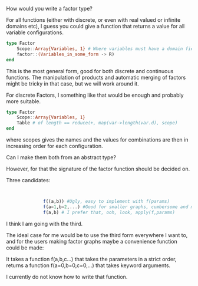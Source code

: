 How would you write a factor type?



For all functions (either with discrete, or even with real valued or infinite domains etc), I guess you could give a function that returns a value for all variable configurations.
```julia
type Factor
	Scope::Array{Variables, 1} # Where variables must have a domain field
	factor::(Variables_in_some_form -> R)
end
```

This is the most general form, good for both discrete and continuous functions.
The manipulation of products and automatic merging of factors might be tricky in that case, but we will work around it.


For discrete Factors, I something like that would be enough and probably more suitable.
```julia
type Factor
	Scope::Array{Variables, 1}
	Table # of length == reduce(+, map(var->length(var.d), scope)
end
```

 where scopes gives the names and the values for combinations are then in increasing order for each configuration.



Can I make them both from an abstract type?


However, for that the signature of the factor function should be decided on.

Three candidates:
```julia


              f((a,b)) #Ugly, easy to implement with f(params)
              f(a=1,b=2,...) #Good for smaller graphs, cumbersome and meaningless for large generated graphs. Didn't I use that in @model?
              f(a,b) # I prefer that, ooh, look, apply(f,params)
```

I think I am going with the third.

The ideal case for me would be to use the third form everywhere I want to, and for the
users making factor graphs maybe a convenience function could be made:

It takes a function f(a,b,c...) that takes the parameters in a strict order,
returns a function f(a=0,b=0,c=0,...) that takes keyword arguments.

I currently do not know how to write that function.
